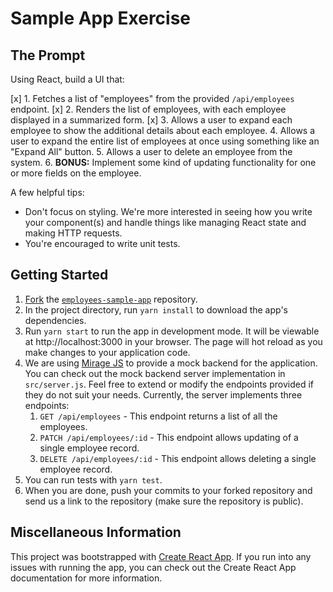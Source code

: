 # Sample App Exercise

## The Prompt
Using React, build a UI that:

[x] 1. Fetches a list of "employees" from the provided `/api/employees` endpoint. 
[x] 2. Renders the list of employees, with each employee displayed in a summarized form.
[x] 3. Allows a user to expand each employee to show the additional details about each employee.
4. Allows a user to expand the entire list of employees at once using something like an "Expand All" button.
5. Allows a user to delete an employee from the system.
6. **BONUS:** Implement some kind of updating functionality for one or more fields on the employee.

A few helpful tips:

* Don't focus on styling. We're more interested in seeing how you write your component(s) and handle things like managing React state and making HTTP requests.
* You're encouraged to write unit tests.

## Getting Started

1. [Fork](https://docs.github.com/en/get-started/quickstart/fork-a-repo) the [`employees-sample-app`](https://github.com/Toro-TMS/employees-sample-app) repository.
2. In the project directory, run `yarn install` to download the app's dependencies.
3. Run `yarn start` to run the app in development mode.  It will be viewable at http://localhost:3000 in your browser.  The page will hot reload as you make changes to your application code.
4. We are using [Mirage JS](https://miragejs.com/) to provide a mock backend for the application. You can check out the mock backend server implementation in `src/server.js`. Feel free to extend or modify the endpoints provided if they do not suit your needs. Currently, the server implements three endpoints:
   1. `GET /api/employees` - This endpoint returns a list of all the employees.
   2. `PATCH /api/employees/:id` - This endpoint allows updating of a single employee record.
   3. `DELETE /api/employees/:id` - This endpoint allows deleting a single employee record.
5. You can run tests with `yarn test`.
6. When you are done, push your commits to your forked repository and send us a link to the repository (make sure the repository is public).

## Miscellaneous Information
This project was bootstrapped with [Create React App](https://github.com/facebook/create-react-app). If you run into any issues with running the app, you can check out the Create React App documentation for more information.
